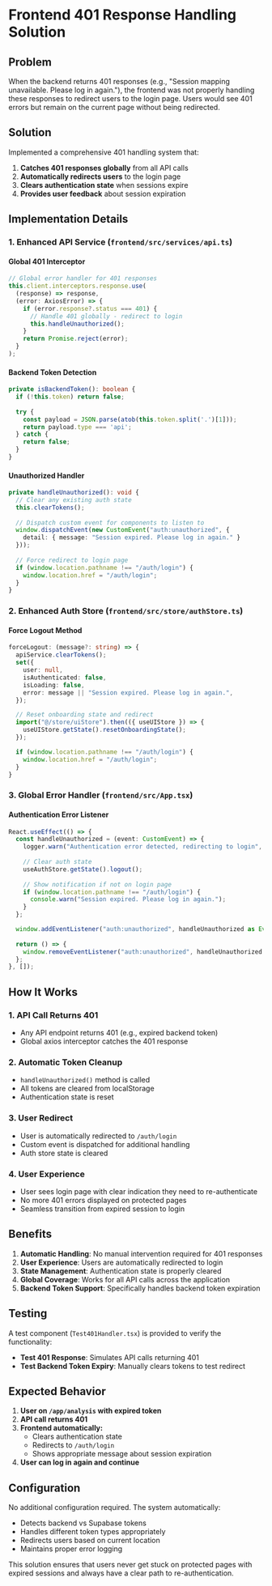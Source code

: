 # Frontend 401 Response Handling Solution

## Problem

When the backend returns 401 responses (e.g., "Session mapping unavailable. Please log in again."), the frontend was not properly handling these responses to redirect users to the login page. Users would see 401 errors but remain on the current page without being redirected.

## Solution

Implemented a comprehensive 401 handling system that:

1. **Catches 401 responses globally** from all API calls
2. **Automatically redirects users** to the login page
3. **Clears authentication state** when sessions expire
4. **Provides user feedback** about session expiration

## Implementation Details

### 1. Enhanced API Service (`frontend/src/services/api.ts`)

#### Global 401 Interceptor
```typescript
// Global error handler for 401 responses
this.client.interceptors.response.use(
  (response) => response,
  (error: AxiosError) => {
    if (error.response?.status === 401) {
      // Handle 401 globally - redirect to login
      this.handleUnauthorized();
    }
    return Promise.reject(error);
  }
);
```

#### Backend Token Detection
```typescript
private isBackendToken(): boolean {
  if (!this.token) return false;
  
  try {
    const payload = JSON.parse(atob(this.token.split('.')[1]));
    return payload.type === 'api';
  } catch {
    return false;
  }
}
```

#### Unauthorized Handler
```typescript
private handleUnauthorized(): void {
  // Clear any existing auth state
  this.clearTokens();
  
  // Dispatch custom event for components to listen to
  window.dispatchEvent(new CustomEvent("auth:unauthorized", {
    detail: { message: "Session expired. Please log in again." }
  }));
  
  // Force redirect to login page
  if (window.location.pathname !== "/auth/login") {
    window.location.href = "/auth/login";
  }
}
```

### 2. Enhanced Auth Store (`frontend/src/store/authStore.ts`)

#### Force Logout Method
```typescript
forceLogout: (message?: string) => {
  apiService.clearTokens();
  set({
    user: null,
    isAuthenticated: false,
    isLoading: false,
    error: message || "Session expired. Please log in again.",
  });

  // Reset onboarding state and redirect
  import("@/store/uiStore").then(({ useUIStore }) => {
    useUIStore.getState().resetOnboardingState();
  });

  if (window.location.pathname !== "/auth/login") {
    window.location.href = "/auth/login";
  }
}
```

### 3. Global Error Handler (`frontend/src/App.tsx`)

#### Authentication Error Listener
```typescript
React.useEffect(() => {
  const handleUnauthorized = (event: CustomEvent) => {
    logger.warn("Authentication error detected, redirecting to login", event.detail);
    
    // Clear auth state
    useAuthStore.getState().logout();
    
    // Show notification if not on login page
    if (window.location.pathname !== "/auth/login") {
      console.warn("Session expired. Please log in again.");
    }
  };

  window.addEventListener("auth:unauthorized", handleUnauthorized as EventListener);
  
  return () => {
    window.removeEventListener("auth:unauthorized", handleUnauthorized as EventListener);
  };
}, []);
```

## How It Works

### 1. **API Call Returns 401**
- Any API endpoint returns 401 (e.g., expired backend token)
- Global axios interceptor catches the 401 response

### 2. **Automatic Token Cleanup**
- `handleUnauthorized()` method is called
- All tokens are cleared from localStorage
- Authentication state is reset

### 3. **User Redirect**
- User is automatically redirected to `/auth/login`
- Custom event is dispatched for additional handling
- Auth store state is cleared

### 4. **User Experience**
- User sees login page with clear indication they need to re-authenticate
- No more 401 errors displayed on protected pages
- Seamless transition from expired session to login

## Benefits

1. **Automatic Handling**: No manual intervention required for 401 responses
2. **User Experience**: Users are automatically redirected to login
3. **State Management**: Authentication state is properly cleared
4. **Global Coverage**: Works for all API calls across the application
5. **Backend Token Support**: Specifically handles backend token expiration

## Testing

A test component (`Test401Handler.tsx`) is provided to verify the functionality:

- **Test 401 Response**: Simulates API calls returning 401
- **Test Backend Token Expiry**: Manually clears tokens to test redirect

## Expected Behavior

1. **User on `/app/analysis` with expired token**
2. **API call returns 401**
3. **Frontend automatically:**
   - Clears authentication state
   - Redirects to `/auth/login`
   - Shows appropriate message about session expiration
4. **User can log in again and continue**

## Configuration

No additional configuration required. The system automatically:
- Detects backend vs Supabase tokens
- Handles different token types appropriately
- Redirects users based on current location
- Maintains proper error logging

This solution ensures that users never get stuck on protected pages with expired sessions and always have a clear path to re-authentication.
